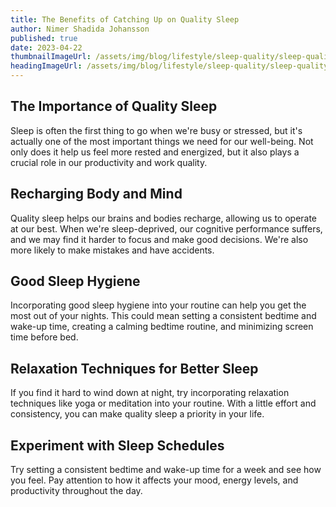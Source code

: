 ```yaml
---
title: The Benefits of Catching Up on Quality Sleep
author: Nimer Shadida Johansson
published: true
date: 2023-04-22
thumbnailImageUrl: /assets/img/blog/lifestyle/sleep-quality/sleep-quality.png
headingImageUrl: /assets/img/blog/lifestyle/sleep-quality/sleep-quality.png
---
```


## The Importance of Quality Sleep

Sleep is often the first thing to go when we're busy or stressed, but it's actually one of the most important things we need for our well-being. Not only does it help us feel more rested and energized, but it also plays a crucial role in our productivity and work quality.

## Recharging Body and Mind

Quality sleep helps our brains and bodies recharge, allowing us to operate at our best. When we're sleep-deprived, our cognitive performance suffers, and we may find it harder to focus and make good decisions. We're also more likely to make mistakes and have accidents.

## Good Sleep Hygiene

Incorporating good sleep hygiene into your routine can help you get the most out of your nights. This could mean setting a consistent bedtime and wake-up time, creating a calming bedtime routine, and minimizing screen time before bed.

## Relaxation Techniques for Better Sleep

If you find it hard to wind down at night, try incorporating relaxation techniques like yoga or meditation into your routine. With a little effort and consistency, you can make quality sleep a priority in your life.

## Experiment with Sleep Schedules

Try setting a consistent bedtime and wake-up time for a week and see how you feel. Pay attention to how it affects your mood, energy levels, and productivity throughout the day.
